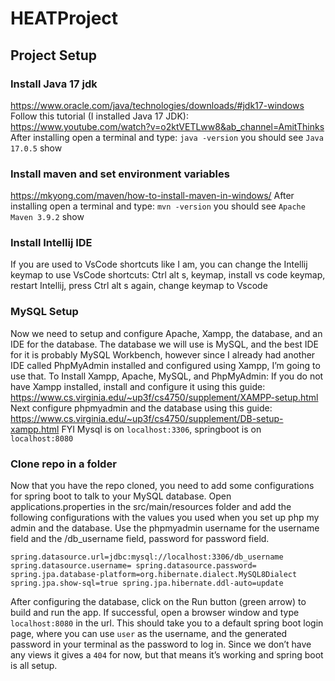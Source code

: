 # HEATProject

## Project Setup
### Install Java 17 jdk
https://www.oracle.com/java/technologies/downloads/#jdk17-windows
Follow this tutorial (I installed Java 17 JDK): https://www.youtube.com/watch?v=o2ktVETLww8&ab_channel=AmitThinks
After installing open a terminal and type: `java -version` you should see `Java 17.0.5` show
### Install maven and set environment variables
https://mkyong.com/maven/how-to-install-maven-in-windows/
After installing open a terminal and type: `mvn -version` you should see `Apache Maven 3.9.2` show
### Install Intellij IDE
If you are used to VsCode shortcuts like I am, you can change the Intellij keymap to use VsCode shortcuts: 
Ctrl alt s, keymap, install vs code keymap, restart Intellij, press Ctrl alt s again, change keymap to Vscode
### MySQL Setup
Now we need to setup and configure Apache, Xampp, the database, and an IDE for the database.  The database we will use is MySQL, and the best IDE for it is probably MySQL Workbench, however since I already had another IDE called PhpMyAdmin installed and configured using Xampp, I’m going to use that.  To Install Xampp, Apache, MySQL, and PhpMyAdmin: 
If you do not have Xampp installed, install and configure it using this guide: https://www.cs.virginia.edu/~up3f/cs4750/supplement/XAMPP-setup.html
Next configure phpmyadmin and the database using this guide: https://www.cs.virginia.edu/~up3f/cs4750/supplement/DB-setup-xampp.html
FYI Mysql is on `localhost:3306`, springboot is on `localhost:8080`
### Clone repo in a folder
Now that you have the repo cloned, you need to add some configurations for spring boot to talk to your MySQL database.  Open applications.properties in the src/main/resources folder and add the following configurations with the values you used when you set up php my admin and the database.  Use the phpmyadmin username for the username field and the /db_username field, password for password field.

`spring.datasource.url=jdbc:mysql://localhost:3306/db_username
spring.datasource.username=
spring.datasource.password=
spring.jpa.database-platform=org.hibernate.dialect.MySQL8Dialect
spring.jpa.show-sql=true
spring.jpa.hibernate.ddl-auto=update`


After configuring the database, click on the Run button (green arrow) to build and run the app.  If successful, open a browser window and type `localhost:8080` in the url.  This should take you to a default spring boot login page, where you can use `user` as the username, and the generated password in your terminal as the password to log in.  Since we don’t have any views it gives a `404` for now, but that means it’s working and spring boot is all setup.


